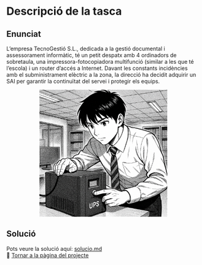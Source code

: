 # Descripció de la tasca
## Enunciat
L’empresa TecnoGestió S.L., dedicada a la gestió documental i assessorament informàtic, té un petit despatx amb 4 ordinadors de sobretaula, una impressora-fotocopiadora multifunció (similar a les que té l’escola) i un router d’accés a Internet. Davant les constants incidències amb el subministrament elèctric a la zona, la direcció ha decidit adquirir un SAI per garantir la continuïtat del servei i protegir els equips.

<!-- ![ImatgeEnunciat](img/slecciodunSAI.png) -->

<p align="center">
 <img src="img/slecciodunSAI.png" alt="Imatge Enunciat T02">
</p>

## Solució
Pots veure la solució aquí: [solucio.md](solucio.md)  
📍 [Tornar a la pàgina del projecte](solucio.md)

